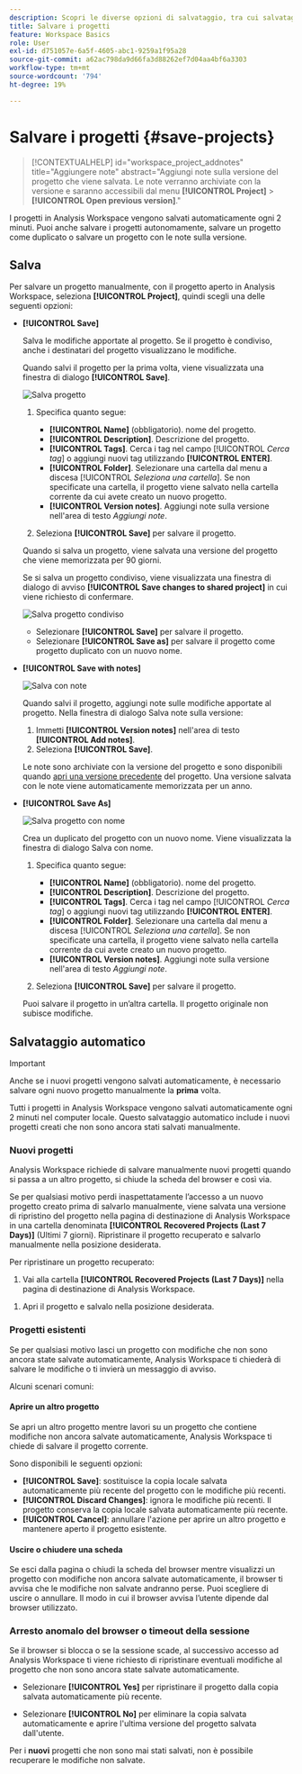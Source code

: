 ```yaml
---
description: Scopri le diverse opzioni di salvataggio, tra cui salvataggio automatico, con nome o come modello e apertura delle versioni precedenti.
title: Salvare i progetti
feature: Workspace Basics
role: User
exl-id: d751057e-6a5f-4605-abc1-9259a1f95a28
source-git-commit: a62ac798da9d66fa3d88262ef7d04aa4bf6a3303
workflow-type: tm+mt
source-wordcount: '794'
ht-degree: 19%

---
```


# Salvare i progetti {#save-projects}

<!-- markdownlint-disable MD034 -->

>[!CONTEXTUALHELP]
>id="workspace_project_addnotes"
>title="Aggiungere note"
>abstract="Aggiungi note sulla versione del progetto che viene salvata. Le note verranno archiviate con la versione e saranno accessibili dal menu **[!UICONTROL Project]** > **[!UICONTROL Open previous version]**."

<!-- markdownlint-enable MD034 -->


I progetti in Analysis Workspace vengono salvati automaticamente ogni 2 minuti. Puoi anche salvare i progetti autonomamente, salvare un progetto come duplicato o salvare un progetto con le note sulla versione.

## Salva

Per salvare un progetto manualmente, con il progetto aperto in Analysis Workspace, seleziona **[!UICONTROL Project]**, quindi scegli una delle seguenti opzioni:

* **[!UICONTROL Save]**

  Salva le modifiche apportate al progetto. Se il progetto è condiviso, anche i destinatari del progetto visualizzano le modifiche.

  Quando salvi il progetto per la prima volta, viene visualizzata una finestra di dialogo **[!UICONTROL Save]**.

  ![Salva progetto](assets/save-project.png)

   1. Specifica quanto segue:

      * **[!UICONTROL Name]** (obbligatorio). nome del progetto.
      * **[!UICONTROL Description]**. Descrizione del progetto.
      * **[!UICONTROL Tags]**. Cerca i tag nel campo [!UICONTROL *Cerca tag*] o aggiungi nuovi tag utilizzando **[!UICONTROL ENTER]**.
      * **[!UICONTROL Folder]**. Selezionare una cartella dal menu a discesa [!UICONTROL *Seleziona una cartella*]. Se non specificate una cartella, il progetto viene salvato nella cartella corrente da cui avete creato un nuovo progetto.
      * **[!UICONTROL Version notes]**. Aggiungi note sulla versione nell&#39;area di testo *Aggiungi note*.

   1. Seleziona **[!UICONTROL Save]** per salvare il progetto.

  Quando si salva un progetto, viene salvata una versione del progetto che viene memorizzata per 90 giorni.

  Se si salva un progetto condiviso, viene visualizzata una finestra di dialogo di avviso **[!UICONTROL Save changes to shared project]** in cui viene richiesto di confermare.

  ![Salva progetto condiviso](assets/save-project-shared.png)

   * Selezionare **[!UICONTROL Save]** per salvare il progetto.
   * Selezionare **[!UICONTROL Save as]** per salvare il progetto come progetto duplicato con un nuovo nome.


* **[!UICONTROL Save with notes]**

  ![Salva con note](assets/save-version-notes.png)

  Quando salvi il progetto, aggiungi note sulle modifiche apportate al progetto. Nella finestra di dialogo Salva note sulla versione:

   1. Immetti **[!UICONTROL Version notes]** nell&#39;area di testo **[!UICONTROL Add notes]**.
   1. Seleziona **[!UICONTROL Save]**.

  Le note sono archiviate con la versione del progetto e sono disponibili quando [apri una versione precedente](open-projects.md#open-previous-version) del progetto. Una versione salvata con le note viene automaticamente memorizzata per un anno.

* **[!UICONTROL Save As]**

  ![Salva progetto con nome](assets/save-project-as.png)

  Crea un duplicato del progetto con un nuovo nome. Viene visualizzata la finestra di dialogo Salva con nome.

   1. Specifica quanto segue:

      * **[!UICONTROL Name]** (obbligatorio). nome del progetto.
      * **[!UICONTROL Description]**. Descrizione del progetto.
      * **[!UICONTROL Tags]**. Cerca i tag nel campo [!UICONTROL *Cerca tag*] o aggiungi nuovi tag utilizzando **[!UICONTROL ENTER]**.
      * **[!UICONTROL Folder]**. Selezionare una cartella dal menu a discesa [!UICONTROL *Seleziona una cartella*]. Se non specificate una cartella, il progetto viene salvato nella cartella corrente da cui avete creato un nuovo progetto.
      * **[!UICONTROL Version notes]**. Aggiungi note sulla versione nell&#39;area di testo *Aggiungi note*.

   1. Seleziona **[!UICONTROL Save]** per salvare il progetto.

  Puoi salvare il progetto in un’altra cartella. Il progetto originale non subisce modifiche.


<!-- Cannot find this option in CJA 
| **[!UICONTROL Save as template]** | Save your project as a [custom template](https://experienceleague.adobe.com/docs/analytics/analyze/analysis-workspace/build-workspace-project/starter-projects.html) that becomes available to your organization under **[!UICONTROL Project > New]** | 
-->

## Salvataggio automatico


>[!IMPORTANT]
>
>Anche se i nuovi progetti vengono salvati automaticamente, è necessario salvare ogni nuovo progetto manualmente la **prima** volta.
>

Tutti i progetti in Analysis Workspace vengono salvati automaticamente ogni 2 minuti nel computer locale. Questo salvataggio automatico include i nuovi progetti creati che non sono ancora stati salvati manualmente.

### Nuovi progetti

Analysis Workspace richiede di salvare manualmente nuovi progetti quando si passa a un altro progetto, si chiude la scheda del browser e così via.

Se per qualsiasi motivo perdi inaspettatamente l’accesso a un nuovo progetto creato prima di salvarlo manualmente, viene salvata una versione di ripristino del progetto nella pagina di destinazione di Analysis Workspace in una cartella denominata **[!UICONTROL Recovered Projects (Last 7 Days)]** (Ultimi 7 giorni). Ripristinare il progetto recuperato e salvarlo manualmente nella posizione desiderata.

Per ripristinare un progetto recuperato:

1. Vai alla cartella **[!UICONTROL Recovered Projects (Last 7 Days)]** nella pagina di destinazione di Analysis Workspace.

<!-- 
     ![The list of folders highlighting the Recovered Project folder.](assets/recovered-folder.png)
  -->

1. Apri il progetto e salvalo nella posizione desiderata.


### Progetti esistenti

Se per qualsiasi motivo lasci un progetto con modifiche che non sono ancora state salvate automaticamente, Analysis Workspace ti chiederà di salvare le modifiche o ti invierà un messaggio di avviso.


Alcuni scenari comuni:

#### Aprire un altro progetto

Se apri un altro progetto mentre lavori su un progetto che contiene modifiche non ancora salvate automaticamente, Analysis Workspace ti chiede di salvare il progetto corrente.

Sono disponibili le seguenti opzioni:

* **[!UICONTROL Save]**: sostituisce la copia locale salvata automaticamente più recente del progetto con le modifiche più recenti.
* **[!UICONTROL Discard Changes]**: ignora le modifiche più recenti. Il progetto conserva la copia locale salvata automaticamente più recente.
* **[!UICONTROL Cancel]**: annullare l&#39;azione per aprire un altro progetto e mantenere aperto il progetto esistente.

<!-- ![Click Save to save changes to a project.](assets/existing-save.png) -->

#### Uscire o chiudere una scheda

Se esci dalla pagina o chiudi la scheda del browser mentre visualizzi un progetto con modifiche non ancora salvate automaticamente, il browser ti avvisa che le modifiche non salvate andranno perse. Puoi scegliere di uscire o annullare. Il modo in cui il browser avvisa l’utente dipende dal browser utilizzato.


### Arresto anomalo del browser o timeout della sessione

Se il browser si blocca o se la sessione scade, al successivo accesso ad Analysis Workspace ti viene richiesto di ripristinare eventuali modifiche al progetto che non sono ancora state salvate automaticamente.

* Selezionare **[!UICONTROL Yes]** per ripristinare il progetto dalla copia salvata automaticamente più recente.

* Selezionare **[!UICONTROL No]** per eliminare la copia salvata automaticamente e aprire l&#39;ultima versione del progetto salvata dall&#39;utente.

<!--![The Project Recovery dialog box.](assets/project-recovery.png)-->



Per i **nuovi** progetti che non sono mai stati salvati, non è possibile recuperare le modifiche non salvate.


<!-- Shouldn't this belong to another page?  Moved it to a new open projects page


## Open previously saved version

To open a previously saved version of a project:

1. Select **[!UICONTROL Open previous version]** from the **[!UICONTROL Project]** menu.

   ![The Previously saved project versions list and options to show All versions or Only versions with notes.](assets/open-previously-saved.png)

1. Review the list of previous versions available. You can switch between **[!UICONTROL All versions]** and **[!UICONTROL Only versions with notes]**.

   For each version, the list shows a timestamp
   [!UICONTROL Timestamp] and [!UICONTROL Editor] are shown, in addition to [!UICONTROL Notes] if they were added when the [!UICONTROL Editor] saved. Versions without notes are stored for 90 days; versions with notes are stored for 1 year.
1. Select a previous version and click **[!UICONTROL Load]**.
   The previous version then loads with a notification. The previous version does not become the current saved version of your project until you click **[!UICONTROL Save]**. If you navigate away from the loaded version, when you return, you will see the last saved version of the project.

-->
